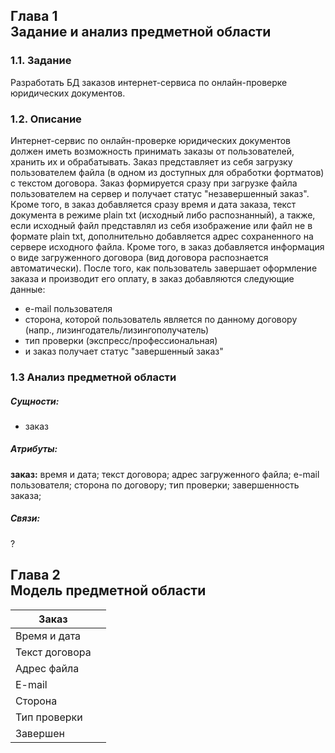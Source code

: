## Глава 1<br/>Задание и анализ предметной области

### 1.1. Задание
Разработать БД заказов интернет-сервиса по онлайн-проверке юридических документов.

### 1.2. Описание
Интернет-сервис по онлайн-проверке юридических документов должен иметь возможность принимать заказы от пользователей, хранить их и обрабатывать. Заказ представляет из себя загрузку пользователем файла (в одном из доступных для обработки фортматов) с текстом договора. Заказ формируется сразу при загрузке файла пользователем на сервер и получает статус "незавершенный заказ". Кроме того, в заказ добавляется сразу время и дата заказа, текст документа в режиме plain txt (исходный либо распознанный), а также, если исходный файл представлял из себя изображение или файл не в формате plain txt, дополнительно добавляется адрес сохраненного на сервере исходного файла. Кроме того, в заказ добавляется информация о виде загруженного договора (вид договора распознается автоматически).
После того, как пользователь завершает оформление заказа и производит его оплату, в заказ добавляются следующие данные:
* e-mail пользователя
* сторона, которой пользователь является по данному договору (напр., лизингодатель/лизингополучатель)
* тип проверки (экспресс/профессиональная)
* и заказ получает статус "завершенный заказ"

### 1.3 Анализ предметной области
##### Сущности:
* заказ

##### Атрибуты:
**заказ:** время и дата; текст договора; адрес загруженного файла; e-mail пользователя; сторона по договору; тип проверки; завершенность заказа;

##### Связи:
?

## Глава 2<br/>Модель предметной области

| Заказ          |     |
| -------------- | --- |
| Время и дата   |     |
| Текст договора |     |
| Адрес файла    |     |
| E-mail         |     |
| Сторона        |     |
| Тип проверки   |     |
| Завершен       |     |
